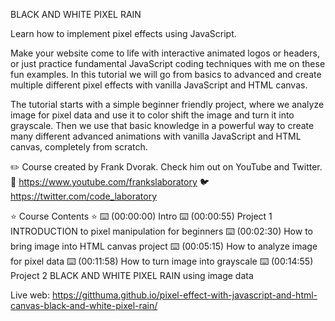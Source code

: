 BLACK AND WHITE PIXEL RAIN

Learn how to implement pixel effects using JavaScript.

Make your website come to life with interactive animated logos or headers, or just practice fundamental JavaScript coding techniques with me on these fun examples. In this tutorial we will go from basics to advanced and create multiple different pixel effects with vanilla JavaScript and HTML canvas.

The tutorial starts with a simple beginner friendly project, where we analyze image for pixel data and use it to color shift the image and turn it into grayscale. Then we use that basic knowledge in a powerful way to create many different advanced animations with vanilla JavaScript and HTML canvas, completely from scratch.

✏️ Course created by Frank Dvorak. Check him out on YouTube and Twitter.
🎥 https://www.youtube.com/frankslaboratory
🐦 https://twitter.com/code_laboratory

⭐️ Course Contents ⭐️
⌨️ (00:00:00) Intro
⌨️ (00:00:55) Project 1 INTRODUCTION to pixel manipulation for beginners
⌨️ (00:02:30) How to bring image into HTML canvas project
⌨️ (00:05:15) How to analyze image for pixel data
⌨️ (00:11:58) How to turn image into grayscale
⌨️ (00:14:55) Project 2 BLACK AND WHITE PIXEL RAIN using image data

Live web: https://gitthuma.github.io/pixel-effect-with-javascript-and-html-canvas-black-and-white-pixel-rain/
